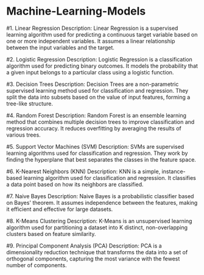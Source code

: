 # Machine-Learning-Models

#1. Linear Regression
Description: Linear Regression is a supervised learning algorithm used for predicting a continuous target variable based on one or more independent variables. It assumes a linear relationship between the input variables and the target.

#2. Logistic Regression
Description: Logistic Regression is a classification algorithm used for predicting binary outcomes. It models the probability that a given input belongs to a particular class using a logistic function.

#3. Decision Trees
Description: Decision Trees are a non-parametric supervised learning method used for classification and regression. They split the data into subsets based on the value of input features, forming a tree-like structure.

#4. Random Forest
Description: Random Forest is an ensemble learning method that combines multiple decision trees to improve classification and regression accuracy. It reduces overfitting by averaging the results of various trees.

#5. Support Vector Machines (SVM)
Description: SVMs are supervised learning algorithms used for classification and regression. They work by finding the hyperplane that best separates the classes in the feature space.

#6. K-Nearest Neighbors (KNN)
Description: KNN is a simple, instance-based learning algorithm used for classification and regression. It classifies a data point based on how its neighbors are classified.

#7. Naive Bayes
Description: Naive Bayes is a probabilistic classifier based on Bayes' theorem. It assumes independence between the features, making it efficient and effective for large datasets.

#8. K-Means Clustering
Description: K-Means is an unsupervised learning algorithm used for partitioning a dataset into K distinct, non-overlapping clusters based on feature similarity.

#9. Principal Component Analysis (PCA)
Description: PCA is a dimensionality reduction technique that transforms the data into a set of orthogonal components, capturing the most variance with the fewest number of components.

